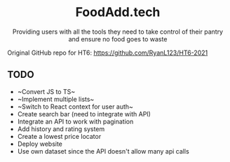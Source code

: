<h1 align="center">FoodAdd.tech</h1>
<p align="center">Providing users with all the tools they need to take control of their pantry and ensure no food goes to waste</p>

Original GitHub repo for HT6: https://github.com/RyanL123/HT6-2021

## TODO

-   ~Convert JS to TS~
-   ~Implement multiple lists~
-   ~Switch to React context for user auth~
-   Create search bar (need to integrate with API)
-   Integrate an API to work with pagination
-   Add history and rating system
-   Create a lowest price locator
-   Deploy website
-   Use own dataset since the API doesn't allow many api calls
